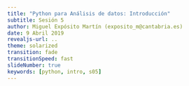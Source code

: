 ```yaml
---
title: "Python para Análisis de datos: Introducción"
subtitle: Sesión 5
author: Miguel Expósito Martín (exposito_m@cantabria.es)
date: 9 Abril 2019
revealjs-url: ..
theme: solarized
transition: fade
transitionSpeed: fast
slideNumber: true
keywords: [python, intro, s05]
---
```


